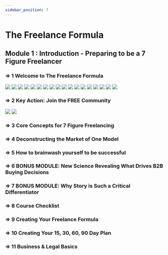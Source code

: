```yaml
---
sidebar_position: 7
---
```


# The Freelance Formula

## Module 1 : Introduction - Preparing to be a 7 Figure Freelancer

### **=>** 1 Welcome to The Freelance Formula

![](images7/1.png)
![](images7/2.png)
![](images7/3.png)
![](images7/4.png)
![](images7/5.png)
![](images7/6.png)
![](images7/7.png)
![](images7/8.png)
![](images7/9.png)
![](images7/10.png)
![](images7/11.png)
![](images7/12.png)
![](images7/13.png)
![](images7/14.png)
![](images7/15.png)
![](images7/16.png)
![](images7/17.png)
![](images7/18.png)

### **=>** 2 Key Action: Join the FREE Community

![](images7/19.png)
![](images7/20.png)

### **=>** 3 Core Concepts for 7 Figure Freelancing

### **=>** 4 Deconstructing the Market of One Model

### **=>** 5 How to brainwash yourself to be successful

### **=>** 6 BONUS MODULE: New Science Revealing What Drives B2B Buying Decisions

### **=>** 7 BONUS MODULE: Why Story is Such a Critical Differentiator

### **=>** 8 Course Checklist

### **=>** 9 Creating Your Freelance Formula

### **=>** 10 Creating Your 15, 30, 60, 90 Day Plan

### **=>** 11 Business & Legal Basics
